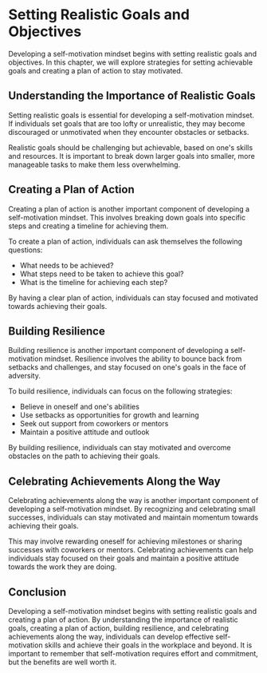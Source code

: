 Setting Realistic Goals and Objectives
=======================================================================================

Developing a self-motivation mindset begins with setting realistic goals and objectives. In this chapter, we will explore strategies for setting achievable goals and creating a plan of action to stay motivated.

Understanding the Importance of Realistic Goals
-----------------------------------------------

Setting realistic goals is essential for developing a self-motivation mindset. If individuals set goals that are too lofty or unrealistic, they may become discouraged or unmotivated when they encounter obstacles or setbacks.

Realistic goals should be challenging but achievable, based on one's skills and resources. It is important to break down larger goals into smaller, more manageable tasks to make them less overwhelming.

Creating a Plan of Action
-------------------------

Creating a plan of action is another important component of developing a self-motivation mindset. This involves breaking down goals into specific steps and creating a timeline for achieving them.

To create a plan of action, individuals can ask themselves the following questions:

* What needs to be achieved?
* What steps need to be taken to achieve this goal?
* What is the timeline for achieving each step?

By having a clear plan of action, individuals can stay focused and motivated towards achieving their goals.

Building Resilience
-------------------

Building resilience is another important component of developing a self-motivation mindset. Resilience involves the ability to bounce back from setbacks and challenges, and stay focused on one's goals in the face of adversity.

To build resilience, individuals can focus on the following strategies:

* Believe in oneself and one's abilities
* Use setbacks as opportunities for growth and learning
* Seek out support from coworkers or mentors
* Maintain a positive attitude and outlook

By building resilience, individuals can stay motivated and overcome obstacles on the path to achieving their goals.

Celebrating Achievements Along the Way
--------------------------------------

Celebrating achievements along the way is another important component of developing a self-motivation mindset. By recognizing and celebrating small successes, individuals can stay motivated and maintain momentum towards achieving their goals.

This may involve rewarding oneself for achieving milestones or sharing successes with coworkers or mentors. Celebrating achievements can help individuals stay focused on their goals and maintain a positive attitude towards the work they are doing.

Conclusion
----------

Developing a self-motivation mindset begins with setting realistic goals and creating a plan of action. By understanding the importance of realistic goals, creating a plan of action, building resilience, and celebrating achievements along the way, individuals can develop effective self-motivation skills and achieve their goals in the workplace and beyond. It is important to remember that self-motivation requires effort and commitment, but the benefits are well worth it.
